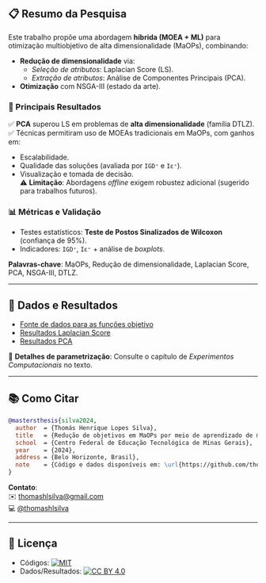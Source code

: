 ## 📋 Resumo da Pesquisa  

Este trabalho propõe uma abordagem **híbrida (MOEA + ML)** para otimização multiobjetivo de alta dimensionalidade (MaOPs), combinando:  
- **Redução de dimensionalidade** via:  
  - *Seleção de atributos*: Laplacian Score (LS).  
  - *Extração de atributos*: Análise de Componentes Principais (PCA).  
- **Otimização** com NSGA-III (estado da arte).  

### 🔬 Principais Resultados  
✅ **PCA** superou LS em problemas de **alta dimensionalidade** (família DTLZ).  
✅ Técnicas permitiram uso de MOEAs tradicionais em MaOPs, com ganhos em:  
  - Escalabilidade.  
  - Qualidade das soluções (avaliada por `IGD⁺` e `Iε⁺`).  
  - Visualização e tomada de decisão.  
⚠️ **Limitação**: Abordagens *offline* exigem robustez adicional (sugerido para trabalhos futuros).  

### 📊 Métricas e Validação  
- Testes estatísticos: **Teste de Postos Sinalizados de Wilcoxon** (confiança de 95%).  
- Indicadores: `IGD⁺`, `Iε⁺` + análise de *boxplots*.  

**Palavras-chave**: MaOPs, Redução de dimensionalidade, Laplacian Score, PCA, NSGA-III, DTLZ.  

---

## 📁 Dados e Resultados  
- [Fonte de dados para as funções objetivo](https://drive.google.com/file/d/1LhPU-UBnTzN96sGIKPeUwqhGmxalrzEQ/view?usp=sharing)  
- [Resultados Laplacian Score](https://drive.google.com/file/d/1DBsy9ZHunAmDOnN4iPqD_0ahEc2gN5lj/view?usp=sharing)  
- [Resultados PCA](https://drive.google.com/file/d/1Y54pvJhc8LEBp_PjqrGWxGJiM7OlbXUU/view?usp=sharing)  

📌 **Detalhes de parametrização**: Consulte o capítulo de *Experimentos Computacionais* no texto.  

---

## 📚 Como Citar  
```bibtex  
@mastersthesis{silva2024,
  author  = {Thomás Henrique Lopes Silva},
  title   = {Redução de objetivos em MaOPs por meio de aprendizado de máquina não supervisionado: Uma abordagem com seleção e extração de atributos},
  school  = {Centro Federal de Educação Tecnológica de Minas Gerais},
  year    = {2024},
  address = {Belo Horizonte, Brasil},
  note    = {Código e dados disponíveis em: \url{https://github.com/thomashlsilva/dissertacao-reducao-objetivos-offline}}
}
```  

**Contato**:  
✉️ [thomashlsilva@gmail.com](mailto:thomashlsilva@gmail.com)  
💻 [@thomashlsilva](https://github.com/thomashlsilva)  

---

## 📜 Licença  
- Códigos: [![MIT](https://img.shields.io/badge/License-MIT-yellow.svg)](LICENSE)  
- Dados/Resultados: [![CC BY 4.0](https://img.shields.io/badge/License-CC_BY_4.0-lightgrey.svg)](LICENSE-CC-BY-4.0)
